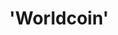 ---
guid: "04DF92F9-676B-4EC6-B4FC-796D55A6557F"
title: '''Worldcoin'''
description: '''Hot takes on @worldcoin and interesting ideas. Viable growth strategy,
  but objections to iris scanning and skepticism towards the role of governments in
  pan-national UBI. Discussion on P256 on EVM and @w3c recommendation for Webauthn.
  Presenting views on bridging EVM with Webauthn and the challenges with transaction
  cost.'''
pubDate: "Tue, 4 Apr 2023 18:00:00 -0400"
itunes-explicit: "no"
itunes-episode: 70
itunes-episodeType: full

# More info
youtube-full: https://youtu.be/8A_H9pB-db0
discussion: https://twitter.com/fulldecent/status/1643486433380794370

# Timeline
timeline:
  - seconds: 0
    title: Intro
  - seconds: 81
    title: Special drink
  - seconds: 124
    title: Worldcoin
  - seconds: 358
    title: It's a DAO
  - seconds: 374
    title: The pitch deck
  - seconds: 503
    title: How does voting work?

# File information
enclosure-url: "https://media.phor.net/csh/2023-04-04-episode-70.m4a"
enclosure-length: UPDATE ME
enclosure-type: "audio/x-m4a"
itunes-duration: UPDATE ME

# CSH information
badges:
  - type: stayed-to-end
    recipient: fulldecent
  - type: stayed-to-end
    recipient: dtedesco1
  - type: stayed-to-end
    recipient: '037'
  - type: stayed-to-end
    recipient: vjdeliria
  - type: stayed-to-end
    recipient: yodude38
---